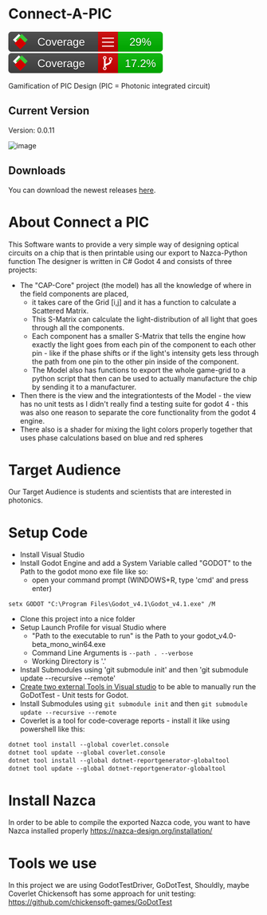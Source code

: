 # Connect-A-PIC
![image](badges/line_coverage.svg)
![image](badges/branch_coverage.svg)

Gamification of PIC Design (PIC = Photonic integrated circuit)

## Current Version

Version: <!--version-->0.0.11<!--version-->

![image](https://github.com/Akhetonics/Connect-A-PIC/assets/18228325/cde9edb5-f93c-452d-b046-a02134fbc1ba)

## Downloads

You can download the newest releases [here](https://github.com/Akhetonics/Connect-A-PIC/releases).

# About Connect a PIC

This Software wants to provide a very simple way of designing optical circuits on a chip that is then printable using our export to Nazca-Python function
The designer is written in C# Godot 4 and consists of three projects: 

* The "CAP-Core" project (the model) has all the knowledge of where in the field components are placed,		 
	* it takes care of the Grid [i,j] and it has a function to calculate a Scattered Matrix. 
	* This S-Matrix can calculate the light-distribution of all light that goes through all the components. 
	* Each component has a smaller S-Matrix that tells the engine how exactly the light goes from each pin of the component to each other pin - like if the phase shifts or if the light's intensity gets less through the path from one pin to the other pin inside of the component. 
    * The Model also has functions to export the whole game-grid to a python script that then can be used to actually manufacture the chip by sending it to a manufacturer. 
* Then there is the view and the integrationtests of the Model - the view has no unit tests as I didn't really find a testing suite for godot 4 - this was also one reason to separate the core functionality from the godot 4 engine. 
* There also is a shader for mixing the light colors properly together that uses phase calculations based on blue and red spheres

# Target Audience
Our Target Audience is students and scientists that are interested in photonics.

# Setup Code
* Install Visual Studio 
* Install Godot Engine and add a System Variable called "GODOT" to the Path to the godot mono exe file like so:
	* open your command prompt (WINDOWS+R, type 'cmd' and press enter)
```shell
setx GODOT "C:\Program Files\Godot_v4.1\Godot_v4.1.exe" /M
```
* Clone this project into a nice folder
* Setup Launch Profile for visual Studio where 
	* "Path to the executable to run" is the Path to your godot_v4.0-beta_mono_win64.exe 
	* Command Line Arguments is `--path . --verbose`
	* Working Directory is '.'
* Install Submodules using 'git submodule init' and then 'git submodule update --recursive --remote'
 * [Create two external Tools in Visual studio](https://github.com/Akhetonics/Connect-A-PIC/blob/feature/ComponentPackaging/GodotTestVSIntegration.md) to be able to manually run the GoDotTest - Unit tests for Godot.
* Install Submodules using `git submodule init` and then `git submodule update --recursive --remote`
* Coverlet is a tool for code-coverage reports - install it like using powershell like this:
```shell
dotnet tool install --global coverlet.console
dotnet tool update --global coverlet.console
dotnet tool install --global dotnet-reportgenerator-globaltool
dotnet tool update --global dotnet-reportgenerator-globaltool
```

# Install Nazca 
In order to be able to compile the exported Nazca code, you want to have Nazca installed properly
https://nazca-design.org/installation/

# Tools we use
In this project we are using GodotTestDriver, GoDotTest, Shouldly, maybe Coverlet
Chickensoft has some approach for unit testing: https://github.com/chickensoft-games/GoDotTest
